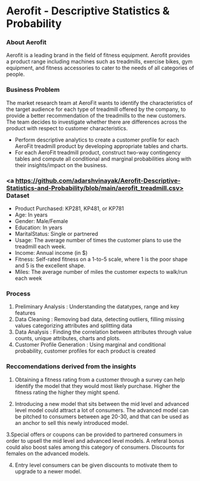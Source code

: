 # Aerofit - Descriptive Statistics & Probability

### About Aerofit
Aerofit is a leading brand in the field of fitness equipment. Aerofit provides a product range including machines such as treadmills, exercise bikes, gym equipment, and fitness accessories to cater to the needs of all categories of people.

### Business Problem

The market research team at AeroFit wants to identify the characteristics of the target audience for each type of treadmill offered by the company, to provide a better recommendation of the treadmills to the new customers. The team decides to investigate whether there are differences across the product with respect to customer characteristics.

<ul><li>Perform descriptive analytics to create a customer profile for each AeroFit treadmill product by developing appropriate tables and charts.</li>
<li>For each AeroFit treadmill product, construct two-way contingency tables and compute all conditional and marginal probabilities along with their insights/impact on the business.</li></ul>

### <a https://github.com/adarshvinayak/Aerofit-Descriptive-Statistics-and-Probability/blob/main/aerofit_treadmill.csv> Dataset </a>

<ul><li>Product Purchased: 	KP281, KP481, or KP781</li>
<li>Age: 	In years</li>
<li>Gender: 	Male/Female</li>
<li>Education: 	In years</li>
<li>MaritalStatus: 	Single or partnered</li>
<li>Usage: 	The average number of times the customer plans to use the treadmill each week.</li>
<li>Income: 	Annual income (in $)</li>
<li>Fitness: 	Self-rated fitness on a 1-to-5 scale, where 1 is the poor shape and 5 is the excellent shape.</li>
<li>Miles: 	The average number of miles the customer expects to walk/run each week</li></ul>

### Process

<ol>
  <li>Preliminary Analysis : Understanding the datatypes, range and key features</li>
  <li>Data Cleaning : Removing bad data, detecting outliers, filling missing values categorizing attributes and splitting data</li>
  <li>Data Analysis : Finding the correlation between attributes through value counts, unique attributes, charts and plots.</li>
  <li>Customer Profile Generation : Using marginal and conditional probability, customer profiles for each product is created</li>
</ol>

### Reccomendations derived from the insights

1. Obtaining a fitness rating from a customer through a survey can help identify the model that they would most
likely purchase. Higher the fitness rating the higher they might spend.

2. Introducing a new model that sits between the mid level and advanced level model could attract a lot of
consumers. The advanced model can be pitched to consumers between age 20-30, and that can be used as an
anchor to sell this newly introduced model.

3.Special offers or coupons can be provided to partnered consumers in order to upsell the mid level and
advanced level models. A referal bonus could also boost sales among this category of consumers.
Discounts for females on the advanced models.

4. Entry level consumers can be given discounts to motivate them to upgrade to a newer model.

